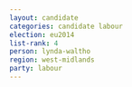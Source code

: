 ```yaml
---
layout: candidate
categories: candidate labour
election: eu2014
list-rank: 4
person: lynda-waltho
region: west-midlands
party: labour
---
```

